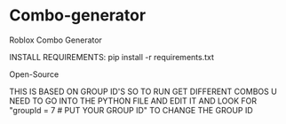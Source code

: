 # Combo-generator




Roblox Combo Generator





INSTALL REQUIREMENTS: pip install -r requirements.txt




Open-Source

THIS IS BASED ON GROUP ID'S SO TO RUN GET DIFFERENT COMBOS U NEED TO GO INTO THE PYTHON FILE AND EDIT IT AND LOOK FOR "groupId = 7  # PUT YOUR GROUP ID"
TO CHANGE THE GROUP ID

